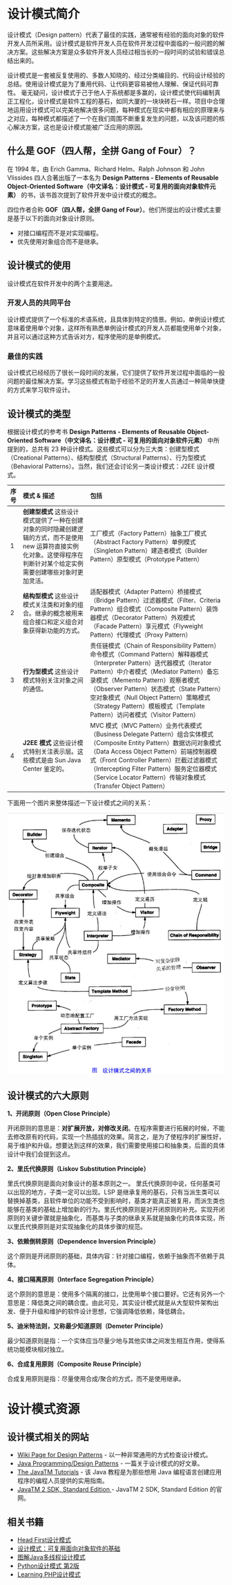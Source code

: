 # 设计模式简介

设计模式（Design pattern）代表了最佳的实践，通常被有经验的面向对象的软件开发人员所采用。设计模式是软件开发人员在软件开发过程中面临的一般问题的解决方案。这些解决方案是众多软件开发人员经过相当长的一段时间的试验和错误总结出来的。

设计模式是一套被反复使用的、多数人知晓的、经过分类编目的、代码设计经验的总结。使用设计模式是为了重用代码、让代码更容易被他人理解、保证代码可靠性。 毫无疑问，设计模式于己于他人于系统都是多赢的，设计模式使代码编制真正工程化，设计模式是软件工程的基石，如同大厦的一块块砖石一样。项目中合理地运用设计模式可以完美地解决很多问题，每种模式在现实中都有相应的原理来与之对应，每种模式都描述了一个在我们周围不断重复发生的问题，以及该问题的核心解决方案，这也是设计模式能被广泛应用的原因。

## 什么是 GOF（四人帮，全拼 Gang of Four）？

在 1994 年，由 Erich Gamma、Richard Helm、Ralph Johnson 和 John Vlissides 四人合著出版了一本名为 **Design Patterns - Elements of Reusable Object-Oriented Software（中文译名：设计模式 - 可复用的面向对象软件元素）** 的书，该书首次提到了软件开发中设计模式的概念。

四位作者合称 **GOF（四人帮，全拼 Gang of Four）**。他们所提出的设计模式主要是基于以下的面向对象设计原则。

- 对接口编程而不是对实现编程。
- 优先使用对象组合而不是继承。

## 设计模式的使用

设计模式在软件开发中的两个主要用途。

### 开发人员的共同平台

设计模式提供了一个标准的术语系统，且具体到特定的情景。例如，单例设计模式意味着使用单个对象，这样所有熟悉单例设计模式的开发人员都能使用单个对象，并且可以通过这种方式告诉对方，程序使用的是单例模式。

### 最佳的实践

设计模式已经经历了很长一段时间的发展，它们提供了软件开发过程中面临的一般问题的最佳解决方案。学习这些模式有助于经验不足的开发人员通过一种简单快捷的方式来学习软件设计。

## 设计模式的类型

根据设计模式的参考书 **Design Patterns - Elements of Reusable Object-Oriented Software（中文译名：设计模式 - 可复用的面向对象软件元素）** 中所提到的，总共有 23 种设计模式。这些模式可以分为三大类：创建型模式（Creational Patterns）、结构型模式（Structural Patterns）、行为型模式（Behavioral Patterns）。当然，我们还会讨论另一类设计模式：J2EE 设计模式。

| 序号 | 模式 & 描述                                                  | 包括                                                         |
| :--- | :----------------------------------------------------------- | :----------------------------------------------------------- |
| 1    | **创建型模式** 这些设计模式提供了一种在创建对象的同时隐藏创建逻辑的方式，而不是使用 new 运算符直接实例化对象。这使得程序在判断针对某个给定实例需要创建哪些对象时更加灵活。 | 工厂模式（Factory Pattern）抽象工厂模式（Abstract Factory Pattern）单例模式（Singleton Pattern）建造者模式（Builder Pattern）原型模式（Prototype Pattern） |
| 2    | **结构型模式** 这些设计模式关注类和对象的组合。继承的概念被用来组合接口和定义组合对象获得新功能的方式。 | 适配器模式（Adapter Pattern）桥接模式（Bridge Pattern）过滤器模式（Filter、Criteria Pattern）组合模式（Composite Pattern）装饰器模式（Decorator Pattern）外观模式（Facade Pattern）享元模式（Flyweight Pattern）代理模式（Proxy Pattern） |
| 3    | **行为型模式** 这些设计模式特别关注对象之间的通信。          | 责任链模式（Chain of Responsibility Pattern）命令模式（Command Pattern）解释器模式（Interpreter Pattern）迭代器模式（Iterator Pattern）中介者模式（Mediator Pattern）备忘录模式（Memento Pattern）观察者模式（Observer Pattern）状态模式（State Pattern）空对象模式（Null Object Pattern）策略模式（Strategy Pattern）模板模式（Template Pattern）访问者模式（Visitor Pattern） |
| 4    | **J2EE 模式** 这些设计模式特别关注表示层。这些模式是由 Sun Java Center 鉴定的。 | MVC 模式（MVC Pattern）业务代表模式（Business Delegate Pattern）组合实体模式（Composite Entity Pattern）数据访问对象模式（Data Access Object Pattern）前端控制器模式（Front Controller Pattern）拦截过滤器模式（Intercepting Filter Pattern）服务定位器模式（Service Locator Pattern）传输对象模式（Transfer Object Pattern） |

下面用一个图片来整体描述一下设计模式之间的关系：

![the-relationship-between-design-patterns](assets/the-relationship-between-design-patterns.jpg)

## 设计模式的六大原则

**1、开闭原则（Open Close Principle）**

开闭原则的意思是：**对扩展开放，对修改关闭**。在程序需要进行拓展的时候，不能去修改原有的代码，实现一个热插拔的效果。简言之，是为了使程序的扩展性好，易于维护和升级。想要达到这样的效果，我们需要使用接口和抽象类，后面的具体设计中我们会提到这点。

**2、里氏代换原则（Liskov Substitution Principle）**

里氏代换原则是面向对象设计的基本原则之一。 里氏代换原则中说，任何基类可以出现的地方，子类一定可以出现。LSP 是继承复用的基石，只有当派生类可以替换掉基类，且软件单位的功能不受到影响时，基类才能真正被复用，而派生类也能够在基类的基础上增加新的行为。里氏代换原则是对开闭原则的补充。实现开闭原则的关键步骤就是抽象化，而基类与子类的继承关系就是抽象化的具体实现，所以里氏代换原则是对实现抽象化的具体步骤的规范。

**3、依赖倒转原则（Dependence Inversion Principle）**

这个原则是开闭原则的基础，具体内容：针对接口编程，依赖于抽象而不依赖于具体。

**4、接口隔离原则（Interface Segregation Principle）**

这个原则的意思是：使用多个隔离的接口，比使用单个接口要好。它还有另外一个意思是：降低类之间的耦合度。由此可见，其实设计模式就是从大型软件架构出发、便于升级和维护的软件设计思想，它强调降低依赖，降低耦合。

**5、迪米特法则，又称最少知道原则（Demeter Principle）**

最少知道原则是指：一个实体应当尽量少地与其他实体之间发生相互作用，使得系统功能模块相对独立。

**6、合成复用原则（Composite Reuse Principle）**

合成复用原则是指：尽量使用合成/聚合的方式，而不是使用继承。

# 设计模式资源

## 设计模式相关的网站

- [Wiki Page for Design Patterns](http://en.wikipedia.org/wiki/Design_pattern_(computer_science)) - 以一种非常通用的方式检查设计模式。
- [Java Programming/Design Patterns](http://en.wikibooks.org/wiki/Java_Programming/Design_Patterns) - 一篇关于设计模式的好文章。
- [The JavaTM Tutorials](http://java.sun.com/docs/books/tutorial/index.html) - 该 Java 教程是为那些想用 Java 编程语言创建应用程序的编程人员提供的实用指南。
- [JavaTM 2 SDK, Standard Edition ](http://java.sun.com/j2se/1.4.2/docs/index.html)- JavaTM 2 SDK, Standard Edition 的官网。

## 相关书籍

- [Head First设计模式](https://union-click.jd.com/jdc?e=618|pc|&p=JF8BAM0JK1olXwUFU1xdCE4TBl8IGVwVWAACVW4ZVxNJXF9RXh5UHw0cSgYYXBcIWDoXSQVJQwYAU15YDksWHDZNRwYlLnQFIV86fVF3Bz98HwUcAn0YFwxDaEcbM244GFkUXwYyZF5aOBl529m-w_6kQdKo24vVn3sWM28PHV0dXAUCXF9ZCUInBG8BKx5NDVlCDBcFV3snM2w4HFscSQBwFQxJDjknM284GGsVVQQDVl1eAEkLA24NHlMJXQEEUlZcC0sWAW4AE2sXXAcGXW5t)
- [设计模式：可复用面向对象软件的基础](https://union-click.jd.com/jdc?e=618|pc|&p=JF8BAM0JK1olXwUFU1xdCE4TBl8IGFwWXwILXW4ZVxNJXF9RXh5UHw0cSgYYXBcIWDoXSQVJQwYBU11fDEIeHDZNRwYlXxhWEBghTwJ3dhlMEl5KAVV4FhUAXkcbM244GFkUXwYyZF5aOBl529m-w_6kQdKo24vVn3sWM28PHV0dXAUBUV5fDE8nBG8BKx5NDVlCDBcFV3snM2w4HFscSQBwFQxJDjknM284GGsVVQQDVl1eAEkLA24NHlMJXQEEUlZcC0sWAW4AE2sXXAcGXW5t)
- [图解Java多线程设计模式](https://union-click.jd.com/jdc?e=618|pc|&p=JF8BAM0JK1olXwUFU1xdCE4TBl8IGFsSWQQCUm4ZVxNJXF9RXh5UHw0cSgYYXBcIWDoXSQVJQwYBVFlZCksRHDZNRwYlPwBALwwrWhFyUB1WZyRWHmN8KSw9aEcbM244GFkUXwYyZF5aOBl529m-w_6kQdKo24vVn3sWM28PHV0dXAUBUl1eDk4nBG8BKx5NDVlCDBcFV3snM2w4HFscSQBwFQxJDjknM284GGsVVQQDVl1eAEkLA24NHlMJXQEEUlZcC0sWAW4AE2sXXAcGXW5t)
- [Python设计模式 第2版](https://union-click.jd.com/jdc?e=618|pc|&p=JF8BAM0JK1olXwUFU1xdCE4TBl8IGFsWVQ8EUm4ZVxNJXF9RXh5UHw0cSgYYXBcIWDoXSQVJQwYBVF1VAU0RHDZNRwYlJ1lhCFcrQB11dz9BTRpKDgR1MDU0aEcbM244GFkUXwYyZF5aOBl529m-w_6kQdKo24vVn3sWM28PHV0dXAUHU1hdDEonBG8BKx5NDVlCDBcFV3snM2w4HFscSQBwFQxJDjknM284GGsVVQUCVF9aDUMLA24JGF0JXQEEUlZcC0kWAWYMHmsXXAcGXW5t)
- [Learning PHP设计模式](https://union-click.jd.com/jdc?e=618|pc|&p=JF8BAM0JK1olXwUFU1xdCE4TBl8IG14WXQUFVG4ZVxNJXF9RXh5UHw0cSgYYXBcIWDoXSQVJQwYCUV1dC0wXHDZNRwYlHGBlBhwqTwh0QQ1teQZMAU1ENlo-XkcbM244GFkUXwYyZF5aOBl529m-w_6kQdKo24vVn3sWM28PHV0dXAUAUVtUDkonBG8BKx5NDVlCDBcFV3snM2w4HFscSQBwFQxJDjknM284GGsVVQUCVF9aDUMLA24JGF0JXQEEUlZcC0kWAWYMHmsXXAcGXW5t)
